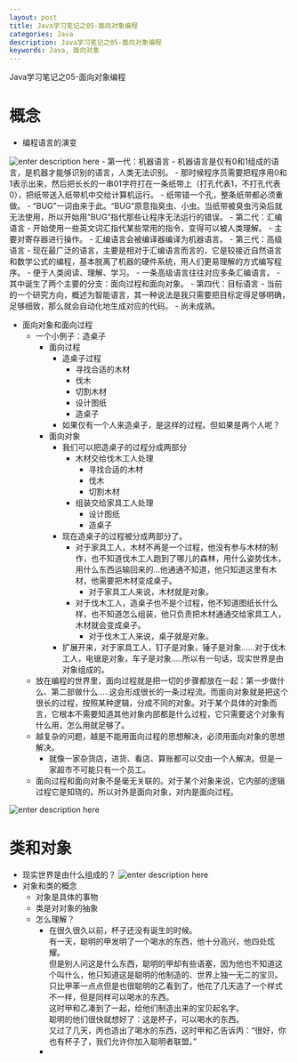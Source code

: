 ```yaml
---
layout: post
title: Java学习笔记之05-面向对象编程
categories: Java
description: Java学习笔记之05-面向对象编程
keywords: Java, 面向对象
---
```


Java学习笔记之05-面向对象编程

# 概念
- 编程语言的演变

![enter description here](/images/posts/java/study/05-oop/language.png)
	- 第一代：机器语言
		- 机器语言是仅有0和1组成的语言，是机器才能够识别的语言，人类无法识别。
		- 那时候程序员需要把程序用0和1表示出来，然后把长长的一串01字符打在一条纸带上（打孔代表1，不打孔代表0），把纸带送入纸带机中交给计算机运行。
		- 纸带错一个孔，整条纸带都必须重做。
		- “BUG”一词由来于此。“BUG”原意指臭虫、小虫。当纸带被臭虫污染后就无法使用，所以开始用“BUG”指代那些让程序无法运行的错误。
	- 第二代：汇编语言
		- 开始使用一些英文词汇指代某些常用的指令，变得可以被人类理解。
		- 主要对寄存器进行操作。
		- 汇编语言会被编译器编译为机器语言。
	- 第三代：高级语言
		- 现在最广泛的语言，主要是相对于汇编语言而言的，它是较接近自然语言和数学公式的编程，基本脱离了机器的硬件系统，用人们更易理解的方式编写程序。
		- 便于人类阅读、理解、学习。
		- 一条高级语言往往对应多条汇编语言。
		- 其中诞生了两个主要的分支：面向过程和面向对象。
	- 第四代：目标语言
		- 当前的一个研究方向，概述为智能语言，其一种说法是我只需要把目标定得足够明确，足够细致，那么就会自动化地生成对应的代码。
		- 尚未成熟。
		
- 面向对象和面向过程
	- 一个小例子：造桌子
		- 面向过程
			- 造桌子过程
				- 寻找合适的木材
				- 伐木
				- 切割木材
				- 设计图纸
				- 造桌子
			- 如果仅有一个人来造桌子，是这样的过程。但如果是两个人呢？
		- 面向对象
			- 我们可以把造桌子的过程分成两部分
				- 木材交给伐木工人处理
					- 寻找合适的木材
					- 伐木
					- 切割木材
				- 组装交给家具工人处理
					- 设计图纸
					- 造桌子
			- 现在造桌子的过程被分成两部分了。
				- 对于家具工人，木材不再是一个过程，他没有参与木材的制作，也不知道伐木工人跑到了哪儿的森林，用什么姿势伐木，用什么东西运输回来的...他通通不知道，他只知道这里有木材，他需要把木材变成桌子。
					- 对于家具工人来说，木材就是对象。
				- 对于伐木工人，造桌子也不是个过程，他不知道图纸长什么样，也不知道怎么组装，他只负责把木材通通交给家具工人，木材就会变成桌子。
					- 对于伐木工人来说，桌子就是对象。
			- 扩展开来，对于家具工人，钉子是对象，锤子是对象......对于伐木工人，电锯是对象，车子是对象.....所以有一句话，现实世界是由对象组成的。
	- 放在编程的世界里，面向过程就是把一切的步骤都放在一起：第一步做什么、第二部做什么.....这会形成很长的一条过程流。而面向对象就是把这个很长的过程，按照某种逻辑，分成不同的对象。对于某个具体的对象而言，它根本不需要知道其他对象内部都是什么过程，它只需要这个对象有什么用，怎么用就足够了。
	- 越复杂的问题，越是不能用面向过程的思想解决，必须用面向对象的思想解决。
		- 就像一家杂货店，进货、看店、算账都可以交由一个人解决。但是一家超市不可能只有一个员工。
	- 面向过程和面向对象不是毫无关联的。对于某个对象来说，它内部的逻辑过程它是知晓的。所以对外是面向对象，对内是面向过程。
		  

![enter description here](/images/posts/java/study/05-oop/language.png)

# 类和对象
- 现实世界是由什么组成的？
![enter description here](/images/posts/java/study/05-oop/world.png)
- 对象和类的概念
	- 对象是具体的事物
	- 类是对对象的抽象
	- 怎么理解？
		- 在很久很久以前，杯子还没有诞生的时候。<br>
		  有一天，聪明的甲发明了一个喝水的东西，他十分高兴，他四处炫耀。<br>
		  但是别人问这是什么东西，聪明的甲却有些语塞，因为他也不知道这个叫什么，他只知道这是聪明的他制造的、世界上独一无二的宝贝。<br>
		  只比甲苯一点点但是也很聪明的乙看到了，他花了几天造了一个样式不一样，但是同样可以喝水的东西。<br>
		  这时甲和乙凑到了一起，给他们制造出来的宝贝起名字。<br>
		  聪明的他们很快就想好了：这是杯子，可以喝水的东西。<br>
		  又过了几天，丙也造出了喝水的东西，这时甲和乙告诉丙：“很好，你也有杯子了，我们允许你加入聪明者联盟。”
		- 
